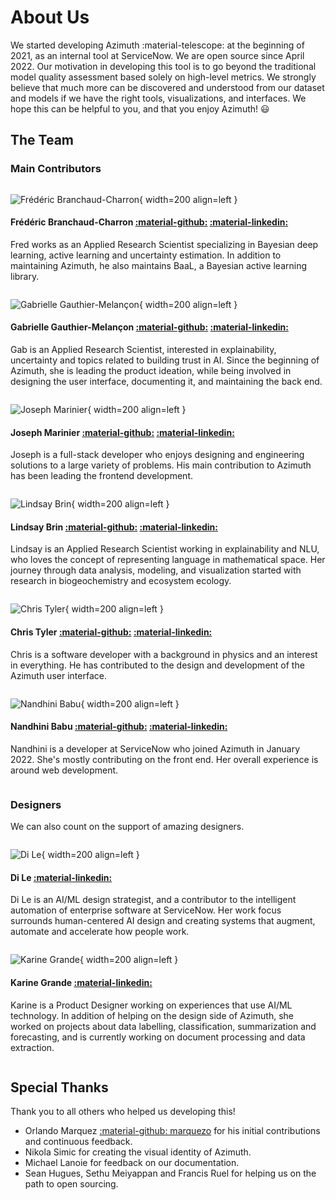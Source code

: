 # About Us

We started developing Azimuth :material-telescope: at the beginning of 2021, as an internal tool at
ServiceNow. We are open source since April 2022. Our motivation in developing this tool is to go
beyond the traditional model quality assessment based solely on high-level metrics. We strongly
believe that much more can be discovered and understood from our dataset and models if we have the
right tools, visualizations, and interfaces. We hope this can be helpful to you, and that you enjoy
Azimuth! :smiley:

## The Team

### Main Contributors

<div markdown style="display: inline-block;" >

![Frédéric Branchaud-Charron](_static/images/development/team/fred.png){ width=200 align=left }

#### Frédéric Branchaud-Charron [:material-github:](https://github.com/Dref360) [:material-linkedin:](https://www.linkedin.com/in/frédéric-branchaud-charron-5387b8ba/)

Fred works as an Applied Research Scientist specializing in Bayesian deep learning, active
learning and uncertainty estimation. In addition to maintaining Azimuth, he also maintains BaaL,
a Bayesian active learning library.

</div>
<div markdown style="display: inline-block;">

![Gabrielle Gauthier-Melançon](_static/images/development/team/gab.PNG){ width=200 align=left }

#### Gabrielle Gauthier-Melançon [:material-github:](https://github.com/gabegma) [:material-linkedin:](https://www.linkedin.com/in/gabriellegma/)

Gab is an Applied Research Scientist, interested in explainability, uncertainty and topics related
to building trust in AI. Since the beginning of Azimuth, she is leading the product ideation, while
being involved in designing the user interface, documenting it, and maintaining the back end.

</div>
<div markdown style="display: inline-block;">

![Joseph Marinier](_static/images/development/team/joseph.jpg){ width=200 align=left }

#### Joseph Marinier [:material-github:](https://github.com/JosephMarinier) [:material-linkedin:](https://www.linkedin.com/in/josephmarinier/)

Joseph is a full-stack developer who enjoys designing and engineering solutions to a large variety
of problems. His main contribution to Azimuth has been leading the frontend development.

</div>
<div markdown style="display: inline-block;">

![Lindsay Brin](_static/images/development/team/lindsay.jpeg){ width=200 align=left }

#### Lindsay Brin [:material-github:](https://github.com/lindsaydbrin) [:material-linkedin:](https://www.linkedin.com/in/lindsaydbrin/)

Lindsay is an Applied Research Scientist working in explainability and NLU, who loves the concept of
representing language in mathematical space. Her journey through data analysis, modeling, and
visualization started with research in biogeochemistry and ecosystem ecology.

</div>
<div markdown style="display: inline-block;">

![Chris Tyler](_static/images/development/team/chris.png){ width=200 align=left }

#### Chris Tyler [:material-github:](https://github.com/christyler3030) [:material-linkedin:](https://www.linkedin.com/in/chris-tyler-b9597239/)

Chris is a software developer with a background in physics and an interest in everything. He has
contributed to the design and development of the Azimuth user interface.

</div>
<div markdown style="display: inline-block;">

![Nandhini Babu](_static/images/development/team/nandhini.png){ width=200 align=left }

#### Nandhini Babu [:material-github:](https://github.com/nandhinibsn) [:material-linkedin:](https://www.linkedin.com/in/nandhini-babu-209a83132/)

Nandhini is a developer at ServiceNow who joined Azimuth in January 2022. She's mostly contributing
on the front end. Her overall experience is around web development.

</div>

### Designers

We can also count on the support of amazing designers.

<div markdown style="display: inline-block;">

![Di Le](_static/images/development/team/di.png){ width=200 align=left }

#### Di Le [:material-linkedin:](https://www.linkedin.com/in/dile/)

Di Le is an AI/ML design strategist, and a contributor to the intelligent automation of enterprise
software at ServiceNow. Her work focus surrounds human-centered AI design and creating systems that
augment, automate and accelerate how people work.

</div>
<div markdown style="display: inline-block;">

![Karine Grande](_static/images/development/team/karine.png){ width=200 align=left }

#### Karine Grande [:material-linkedin:](https://www.linkedin.com/in/karine-grande-b9583514/)

Karine is a Product Designer working on experiences that use AI/ML technology. In addition of
helping on the design side of Azimuth, she worked on projects about data labelling, classification,
summarization and forecasting, and is currently working on document processing and data extraction.

</div>

## Special Thanks

Thank you to all others who helped us developing this!

* Orlando Marquez [:material-github: marquezo](https://github.com/marquezo) for his initial
  contributions and continuous feedback.
* Nikola Simic for creating the visual identity of Azimuth.
* Michael Lanoie for feedback on our documentation.
* Sean Hugues, Sethu Meiyappan and Francis Ruel for helping us on the path to open sourcing.
